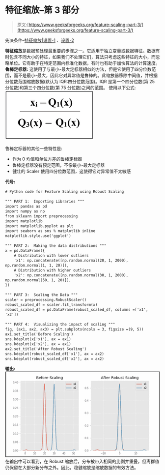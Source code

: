 # 特征缩放–第 3 部分

> 原文:[https://www.geeksforgeeks.org/feature-scaling-part-3/](https://www.geeksforgeeks.org/feature-scaling-part-3/)

先决条件–[特征缩放|设置-1](https://www.geeksforgeeks.org/ml-feature-scaling-part-1/) 、[设置-2](https://www.geeksforgeeks.org/ml-feature-scaling-part-2/)

**特征缩放**是数据预处理最重要的步骤之一。它适用于独立变量或数据特征。数据有时包含不同大小的特征，如果我们不处理它们，算法只考虑这些特征的大小，而忽略单位。它有助于在特定范围内标准化数据，有时也有助于加快算法的计算速度。
 **鲁棒定标器:**
这使用了与最小-最大定标器相似的方法，但是它使用了四分位数范围，而不是最小-最大，因此它对异常值是鲁棒的。此缩放器移除中间值，并根据分位数范围缩放数据(默认为 IQR:四分位数范围)。IQR 是第一个四分位数(第 25 分位数)和第三个四分位数(第 75 分位数)之间的范围。
使用以下公式:
![](img/0ecd27d9da8f75112b16ecdccec4998d.png)

鲁棒定标器的其他一些特性是:

*   作为 0 均值和单位方差的鲁棒定标器
*   鲁棒定标器没有预定范围，不像最小-最大定标器
*   健壮的 Scaler 使用四分位数范围，这使得它对异常值不太敏感

 **代号:**

```
# Python code for Feature Scaling using Robust Scaling

""" PART 1:  Importing Libraries """
import pandas as pd
import numpy as np
from sklearn import preprocessing
import matplotlib
import matplotlib.pyplot as plt
import seaborn as sns % matplotlib inline
matplotlib.style.use('ggplot')

""" PART 2:  Making the data distributions """
x = pd.DataFrame({
    # Distribution with lower outliers
    'x1': np.concatenate([np.random.normal(20, 1, 2000), np.random.normal(1, 1, 20)]),
    # Distribution with higher outliers
    'x2': np.concatenate([np.random.normal(30, 1, 2000), np.random.normal(50, 1, 20)]),
})

""" PART 3:  Scaling the Data """
scaler = preprocessing.RobustScaler()
robust_scaled_df = scaler.fit_transform(x)
robust_scaled_df = pd.DataFrame(robust_scaled_df, columns =['x1', 'x2'])

""" PART 4:  Visualizing the impact of scaling """
fig, (ax1, ax2, ax3) = plt.subplots(ncols = 3, figsize =(9, 5))
ax1.set_title('Before Scaling')
sns.kdeplot(x['x1'], ax = ax1)
sns.kdeplot(x['x2'], ax = ax1)
ax2.set_title('After Robust Scaling')
sns.kdeplot(robust_scaled_df['x1'], ax = ax2)
sns.kdeplot(robust_scaled_df['x2'], ax = ax2)
```

**输出:**
![](img/37958ffe88efaac96c1f6fdb491bf74f.png)
在输出中可以看到，在 Robust 缩放后，分布被带入相同的比例并重叠，但离群值仍保留在大部分新分布之外。因此，稳健缩放是缩放数据的有效方法。